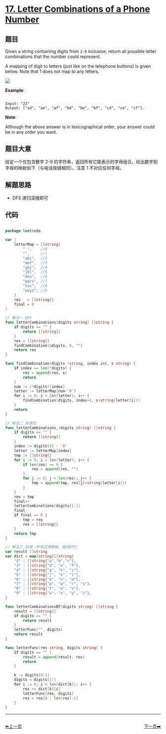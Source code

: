 # [17. Letter Combinations of a Phone Number](https://leetcode.com/problems/letter-combinations-of-a-phone-number/)


## 题目

Given a string containing digits from `2-9` inclusive, return all possible letter combinations that the number could represent.

A mapping of digit to letters (just like on the telephone buttons) is given below. Note that 1 does not map to any letters.

![](http://upload.wikimedia.org/wikipedia/commons/thumb/7/73/Telephone-keypad2.svg/200px-Telephone-keypad2.svg.png)

**Example**:

```

Input: "23"
Output: ["ad", "ae", "af", "bd", "be", "bf", "cd", "ce", "cf"].

```

**Note**:

Although the above answer is in lexicographical order, your answer could be in any order you want.

## 题目大意

给定一个仅包含数字 2-9 的字符串，返回所有它能表示的字母组合。给出数字到字母的映射如下（与电话按键相同）。注意 1 不对应任何字母。


## 解题思路

- DFS 递归深搜即可

## 代码

```go

package leetcode

var (
	letterMap = []string{
		" ",    //0
		"",     //1
		"abc",  //2
		"def",  //3
		"ghi",  //4
		"jkl",  //5
		"mno",  //6
		"pqrs", //7
		"tuv",  //8
		"wxyz", //9
	}
	res   = []string{}
	final = 0
)

// 解法一 DFS
func letterCombinations(digits string) []string {
	if digits == "" {
		return []string{}
	}
	res = []string{}
	findCombination(&digits, 0, "")
	return res
}

func findCombination(digits *string, index int, s string) {
	if index == len(*digits) {
		res = append(res, s)
		return
	}
	num := (*digits)[index]
	letter := letterMap[num-'0']
	for i := 0; i < len(letter); i++ {
		findCombination(digits, index+1, s+string(letter[i]))
	}
	return
}

// 解法二 非递归
func letterCombinations_(digits string) []string {
	if digits == "" {
		return []string{}
	}
	index := digits[0] - '0'
	letter := letterMap[index]
	tmp := []string{}
	for i := 0; i < len(letter); i++ {
		if len(res) == 0 {
			res = append(res, "")
		}
		for j := 0; j < len(res); j++ {
			tmp = append(tmp, res[j]+string(letter[i]))
		}
	}
	res = tmp
	final++
	letterCombinations(digits[1:])
	final--
	if final == 0 {
		tmp = res
		res = []string{}
	}
	return tmp
}

// 解法三 回溯（参考回溯模板，类似DFS）
var result []string
var dict = map[string][]string{
	"2" : []string{"a","b","c"},
	"3" : []string{"d", "e", "f"},
	"4" : []string{"g", "h", "i"},
	"5" : []string{"j", "k", "l"},
	"6" : []string{"m", "n", "o"},
	"7" : []string{"p", "q", "r", "s"},
	"8" : []string{"t", "u", "v"},
	"9" : []string{"w", "x", "y", "z"},
}

func letterCombinationsBT(digits string) []string {
	result = []string{}
	if digits == "" {
		return result
	}
	letterFunc("", digits)
	return result
}

func letterFunc(res string, digits string) {
	if digits == "" {
		result = append(result, res)
		return
	}

	k := digits[0:1]
	digits = digits[1:]
	for i := 0; i < len(dict[k]); i++ {
		res += dict[k][i]
		letterFunc(res, digits)
		res = res[0 : len(res)-1]
	}
}

```


----------------------------------------------
<div style="display: flex;justify-content: space-between;align-items: center;">
<p><a href="https://books.halfrost.com/leetcode/ChapterFour/0001~0099/0016.3Sum-Closest/">⬅️上一页</a></p>
<p><a href="https://books.halfrost.com/leetcode/ChapterFour/0001~0099/0018.4Sum/">下一页➡️</a></p>
</div>
